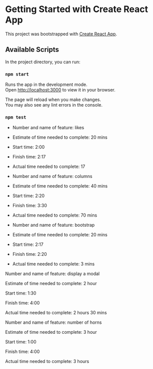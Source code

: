 # Getting Started with Create React App

This project was bootstrapped with [Create React App](https://github.com/facebook/create-react-app).

## Available Scripts

In the project directory, you can run:

### `npm start`

Runs the app in the development mode.\
Open [http://localhost:3000](http://localhost:3000) to view it in your browser.

The page will reload when you make changes.\
You may also see any lint errors in the console.

### `npm test`

- Number and name of feature: likes

- Estimate of time needed to complete: 20 mins

- Start time: 2:00

- Finish time: 2:17

- Actual time needed to complete: 17

- Number and name of feature: columns

- Estimate of time needed to complete: 40 mins

- Start time: 2:20

- Finish time: 3:30

- Actual time needed to complete: 70 mins

- Number and name of feature: bootstrap

- Estimate of time needed to complete: 20 mins

- Start time: 2:17

- Finish time: 2:20

- Actual time needed to complete: 3 mins

Number and name of feature: display a modal

Estimate of time needed to complete: 2 hour

Start time: 1:30

Finish time: 4:00

Actual time needed to complete: 2 hours 30 mins

Number and name of feature: number of horns

Estimate of time needed to complete: 3 hour

Start time: 1:00

Finish time: 4:00

Actual time needed to complete: 3 hours
